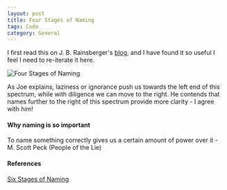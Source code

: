 ```yaml
---
layout: post
title: Four Stages of Naming
tags: Code
category: General
---
```


I first read this on J. B. Rainsberger's [blog](http://www.jbrains.ca/permalink/the-four-elements-of-simple-design), and I have found it so useful I feel I need to re-iterate it here.

<img class="img-responsive" alt="Four Stages of Naming" src="{{ site.url }}/assets/images/Four-Stages-Of-Naming.png">

As Joe explains, laziness or ignorance push us towards the left end of this spectrum, while with diligence we can move to the right. 
He contends that names further to the right of this spectrum provide more clarity - I agree with him!

#### Why naming is so important ####

To name something correctly gives us a certain amount of power over it - M. Scott Peck (People of the Lie)  

#### References ####

[Six Stages of Naming](https://twitter.com/llewellynfalco/status/634014935706636288)
